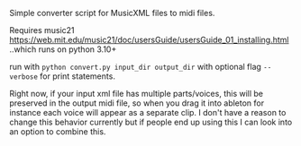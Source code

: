 Simple converter script for MusicXML files to midi files. 

Requires music21 https://web.mit.edu/music21/doc/usersGuide/usersGuide_01_installing.html
..which runs on python 3.10+

run with `python convert.py input_dir output_dir` with optional flag `--verbose` for print statements.

Right now, if your input xml file has multiple parts/voices, this will be preserved in the output midi file, so when you drag it into ableton for instance each voice will appear as a separate clip. I don't have a reason to change this behavior currently but if people end up using this I can look into an option to combine this.
